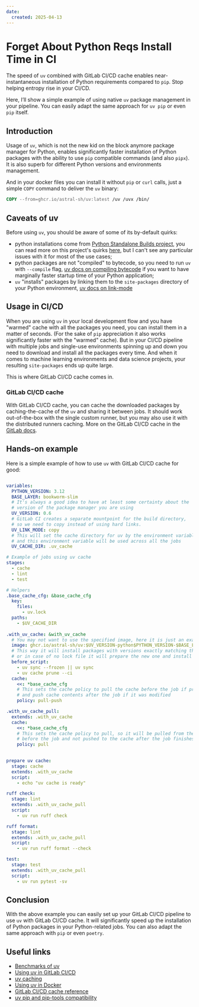 ```yaml
---
date:
  created: 2025-04-13
---
```


# Forget About Python Reqs Install Time in CI 
The speed of `uv` combined with GitLab CI/CD cache enables near-instantaneous 
installation of Python requirements compared to `pip`. Stop helping entropy rise in your CI/CD.

Here, I’ll show a simple example of using native `uv` package management in your pipeline.
You can easily adapt the same approach for `uv pip` or even `pip` itself.

<!-- more -->

## Introduction
Usage of `uv`, which is not the new kid on the block anymore package manager for Python, 
enables significantly faster installation of Python packages with the ability to use
`pip` compatible commands (and also `pipx`). It is also superb for different Python
versions and environments management.

And in your docker files you can install it without `pip` or `curl` calls, just a simple
`COPY` command to deliver the `uv` binary:

```dockerfile
COPY --from=ghcr.io/astral-sh/uv:latest /uv /uvx /bin/
```

## Caveats of uv
Before using `uv`, you should be aware of some of its by-default quirks:

- python installations come from 
  [Python Standalone Builds project](https://github.com/astral-sh/python-build-standalone), 
  you can read more on this project's quirks [here](https://gregoryszorc.com/docs/python-build-standalone/main/quirks.html),
  but I can't see any particular issues with it for most of the use cases;
- python packages are not "compiled" to bytecode, so you need to run `uv` with `--compile` flag,
  [uv docs on compiling bytecode](https://docs.astral.sh/uv/reference/settings/#compile-bytecode)
  if you want to have marginally faster startup time of your Python application;
- `uv` "installs" packages by linking them to the `site-packages` directory of your Python
  environment, [uv docs on link-mode](https://docs.astral.sh/uv/reference/settings/#link-mode)

## Usage in CI/CD
When you are using `uv` in your local development flow and you have "warmed" cache with
all the packages you need, you can install them in a matter of seconds. (For the sake of
`pip` appreciation it also works significantly faster with the "warmed" cache). But in
your CI/CD pipeline with multiple jobs and single-use environments spinning up and down
you need to download and install all the packages every time. And when it comes to
machine learning environments and data science projects, your resulting `site-packages`
ends up quite large.

This is where GitLab CI/CD cache comes in. 

### GitLab CI/CD cache
With GitLab CI/CD cache, you can cache the downloaded packages 
by caching-the-cache of the `uv` and sharing it between jobs.
It should work out-of-the-box with the single custom runner, but you may also use it
with the distributed runners caching. More on the GitLab CI/CD cache in the 
[GitLab docs](https://docs.gitlab.com/ee/ci/caching/).

## Hands-on example
Here is a simple example of how to use `uv` with GitLab CI/CD cache for good:

```yaml

variables:
  PYTHON_VERSION: 3.12
  BASE_LAYER: bookworm-slim
  # It's always a good idea to have at least some certainty about the
  # version of the package manager you are using
  UV_VERSION: 0.6
  # GitLab CI creates a separate mountpoint for the build directory,
  # so we need to copy instead of using hard links.
  UV_LINK_MODE: copy
  # This will set the cache directory for uv by the environment variable
  # and this environment variable will be used across all the jobs
  UV_CACHE_DIR: .uv_cache

# Example of jobs using uv cache
stages:
  - cache
  - lint
  - test

# Helpers
.base_cache_cfg: &base_cache_cfg
  key:
    files:
      - uv.lock
  paths:
    - $UV_CACHE_DIR
  
.with_uv_cache: &with_uv_cache
  # You may not want to use the specified image, here it is just an example
  image: ghcr.io/astral-sh/uv:$UV_VERSION-python$PYTHON_VERSION-$BASE_LAYER
  # This way it will install packages with versions exactly matching the lock file
  # or in case of no lock file it will prepare the new one and install packages
  before_script:
    - uv sync --frozen || uv sync
    - uv cache prune --ci
  cache:
    <<: *base_cache_cfg
    # This sets the cache policy to pull the cache before the job if present
    # and push cache contents after the job if it was modified
    policy: pull-push

.with_uv_cache_pull:
  extends: .with_uv_cache
  cache:
    <<: *base_cache_cfg
    # This sets the cache policy to pull, so it will be pulled from the cache
    # before the job and not pushed to the cache after the job finishes
    policy: pull
  

prepare uv cache:
  stage: cache
  extends: .with_uv_cache
  script:
    - echo "uv cache is ready"

ruff check:
  stage: lint
  extends: .with_uv_cache_pull
  script:
    - uv run ruff check

ruff format:
  stage: lint
  extends: .with_uv_cache_pull
  script:
    - uv run ruff format --check

test:
  stage: test
  extends: .with_uv_cache_pull
  script:
    - uv run pytest -sv
```


## Conclusion
With the above example you can easily set up your GitLab CI/CD pipeline to use `uv` with
GitLab CI/CD cache. It will significantly speed up the installation of Python packages
in your Python-related jobs. You can also adapt the same approach with `pip` or even `poetry`.

## Useful links
- [Benchmarks of uv](https://github.com/astral-sh/uv/blob/main/BENCHMARKS.md)
- [Using uv in GitLab CI/CD](https://docs.astral.sh/uv/guides/integration/gitlab/)
- [uv caching](https://docs.astral.sh/uv/concepts/cache/)
- [Using uv in Docker](https://docs.astral.sh/uv/guides/integration/docker/)
- [GitLab CI/CD cache reference](https://docs.gitlab.com/ci/yaml/#cache)
- [uv pip and pip-tools compatibility](https://docs.astral.sh/uv/pip/compatibility/)
